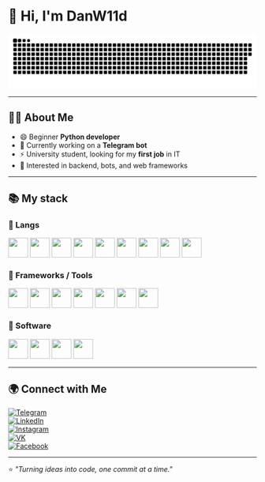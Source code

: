 # 👋 Hi, I'm DanW11d  

![Header](https://github.com/DanW11d/danw11d/blob/main/assets/github-snake.svg)

---

## 👨‍💻 About Me  

- 😄 Beginner **Python developer**  
- 🔭 Currently working on a **Telegram bot**  
- ⚡ University student, looking for my **first job** in IT  
- 🎯 Interested in backend, bots, and web frameworks  

---

## 📚 My stack  

### 🔹 Langs  
<p align="left">
  <img src="https://cdn.jsdelivr.net/gh/devicons/devicon/icons/python/python-original.svg" width="40" height="40"/>
  <img src="https://cdn.jsdelivr.net/gh/devicons/devicon/icons/csharp/csharp-original.svg" width="40" height="40"/>
  <img src="https://cdn.jsdelivr.net/gh/devicons/devicon/icons/cplusplus/cplusplus-original.svg" width="40" height="40"/>
  <img src="https://cdn.jsdelivr.net/gh/devicons/devicon/icons/dotnetcore/dotnetcore-original.svg" width="40" height="40"/>
  <img src="https://cdn.jsdelivr.net/gh/devicons/devicon/icons/html5/html5-original.svg" width="40" height="40"/>
  <img src="https://cdn.jsdelivr.net/gh/devicons/devicon/icons/css3/css3-original.svg" width="40" height="40"/>
  <img src="https://cdn.jsdelivr.net/gh/devicons/devicon/icons/javascript/javascript-original.svg" width="40" height="40"/>
  <img src="https://cdn.jsdelivr.net/gh/devicons/devicon/icons/java/java-original.svg" width="40" height="40"/>
  <img src="https://cdn.jsdelivr.net/gh/devicons/devicon/icons/postgresql/postgresql-original.svg" width="40" height="40"/>
</p>

### 🔹 Frameworks / Tools  
<p align="left">
  <img src="https://cdn.jsdelivr.net/gh/devicons/devicon/icons/linux/linux-original.svg" width="40" height="40"/>
  <img src="https://cdn.jsdelivr.net/gh/devicons/devicon/icons/git/git-original.svg" width="40" height="40"/>
  <img src="https://cdn.jsdelivr.net/gh/devicons/devicon/icons/docker/docker-original.svg" width="40" height="40"/>
  <img src="https://cdn.jsdelivr.net/gh/devicons/devicon/icons/django/django-plain.svg" width="40" height="40"/>
  <img src="https://cdn.jsdelivr.net/gh/devicons/devicon/icons/fastapi/fastapi-original.svg" width="40" height="40"/>
  <img src="https://cdn.jsdelivr.net/gh/devicons/devicon/icons/flask/flask-original.svg" width="40" height="40"/>
  <img src="https://cdn.jsdelivr.net/gh/devicons/devicon/icons/bootstrap/bootstrap-original.svg" width="40" height="40"/>
</p>

### 🔹 Software  
<p align="left">
  <img src="https://cdn.jsdelivr.net/gh/devicons/devicon/icons/pycharm/pycharm-original.svg" width="40" height="40"/>
  <img src="https://cdn.jsdelivr.net/gh/devicons/devicon/icons/intellij/intellij-original.svg" width="40" height="40"/>
  <img src="https://cdn.jsdelivr.net/gh/devicons/devicon/icons/visualstudio/visualstudio-plain.svg" width="40" height="40"/>
  <img src="https://cdn.jsdelivr.net/gh/devicons/devicon/icons/vscode/vscode-original.svg" width="40" height="40"/>
</p>

---

## 🌍 Connect with Me  

[![Telegram](https://img.shields.io/badge/-Telegram-26A5E4?style=for-the-badge&logo=telegram&logoColor=white)](https://t.me/danjek7)  
[![LinkedIn](https://img.shields.io/badge/-LinkedIn-0A66C2?style=for-the-badge&logo=linkedin&logoColor=white)](https://www.linkedin.com/in/daniil-filchenko)  
[![Instagram](https://img.shields.io/badge/-Instagram-E4405F?style=for-the-badge&logo=instagram&logoColor=white)](https://instagram.com/danw11d)  
[![VK](https://img.shields.io/badge/-VK-4C75A3?style=for-the-badge&logo=vk&logoColor=white)](https://vk.com/danjek7)  
[![Facebook](https://img.shields.io/badge/-Facebook-1877F2?style=for-the-badge&logo=facebook&logoColor=white)](https://facebook.com/filchenkodaniil)  

---

⭐ *"Turning ideas into code, one commit at a time."*
